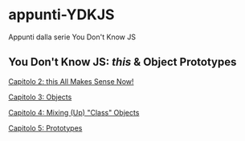 # appunti-YDKJS
Appunti dalla serie You Don't Know JS

## You Don't Know JS: *this* & Object Prototypes

[Capitolo 2: this All Makes Sense Now!](this\%20&\%20object\%20prototypes/ch2.md)

[Capitolo 3: Objects ](this\%20&\%20object\%20prototypes/ch3.md)

[Capitolo 4: Mixing (Up) "Class" Objects ](this\%20&\%20object\%20prototypes/ch4.md)

[Capitolo 5: Prototypes ](this\%20&\%20object\%20prototypes/ch5.md)
